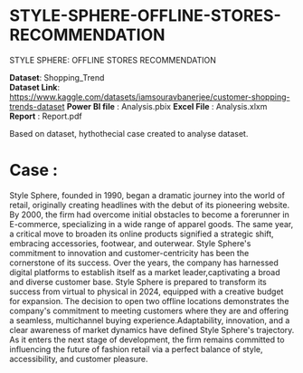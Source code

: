 # STYLE-SPHERE-OFFLINE-STORES-RECOMMENDATION
STYLE SPHERE: OFFLINE  STORES RECOMMENDATION

**Dataset**: Shopping_Trend  
**Dataset Link**: https://www.kaggle.com/datasets/iamsouravbanerjee/customer-shopping-trends-dataset
**Power BI file** : Analysis.pbix
**Excel File** : Analysis.xlxm
**Report** : Report.pdf

Based on dataset, hythothecial case created to analyse dataset. 

# **Case :**
Style Sphere, founded in 1990, began a dramatic journey into the world of retail, originally creating headlines with the debut of its pioneering website. By 2000, the firm had overcome initial obstacles to become a forerunner in E-commerce, specializing in a wide range of apparel goods. The same year, a critical move to broaden its online products signified a strategic shift, embracing accessories, footwear, and outerwear.
Style Sphere's commitment to innovation and customer-centricity has been the cornerstone of its success. Over the years, the company has harnessed digital platforms to establish itself as a market leader,captivating a broad and diverse customer base.
Style Sphere is prepared to transform its success from virtual to physical in 2024, equipped with a creative budget for expansion. The decision to open two offline locations demonstrates the company's commitment to meeting customers where they are and offering a seamless, multichannel buying experience.Adaptability, innovation, and a clear awareness of market dynamics have defined Style Sphere's trajectory. As it enters the next stage of development, the firm remains committed to influencing the future of fashion retail via a perfect balance of style, accessibility, and customer pleasure.
